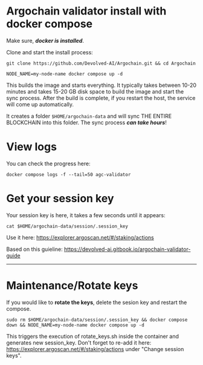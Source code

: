 # Argochain validator install with docker compose

Make sure, ***docker is installed***.

Clone and start the install process:

```
git clone https://github.com/Devolved-AI/Argochain.git && cd Argochain
```

```
NODE_NAME=my-node-name docker compose up -d
```

This builds the image and starts everything. It typically takes between 10-20 minutes and takes 15-20 GB disk space to build the image and start the sync process. After the build is complete, if you restart the host, the service will come up automatically.

It creates a folder `$HOME/argochain-data` and will sync THE ENTIRE BLOCKCHAIN into this folder. The sync process ***can take hours***!

# View logs
You can check the progress here:

```
docker compose logs -f --tail=50 agc-validator
```

# Get your session key
Your session key is here, it takes a few seconds until it appears:

```
cat $HOME/argochain-data/session/.session_key
```

Use it here: https://explorer.argoscan.net/#/staking/actions

Based on this guieline: https://devolved-ai.gitbook.io/argochain-validator-guide

---

# Maintenance/Rotate keys
If you would like to **rotate the keys**, delete the sesion key and restart the compose.

```
sudo rm $HOME/argochain-data/session/.session_key && docker compose down && NODE_NAME=my-node-name docker compose up -d
```

This triggers the execution of rotate_keys.sh inside the container and generates new session_key. Don't forget to re-add it here: https://explorer.argoscan.net/#/staking/actions under "Change session keys".